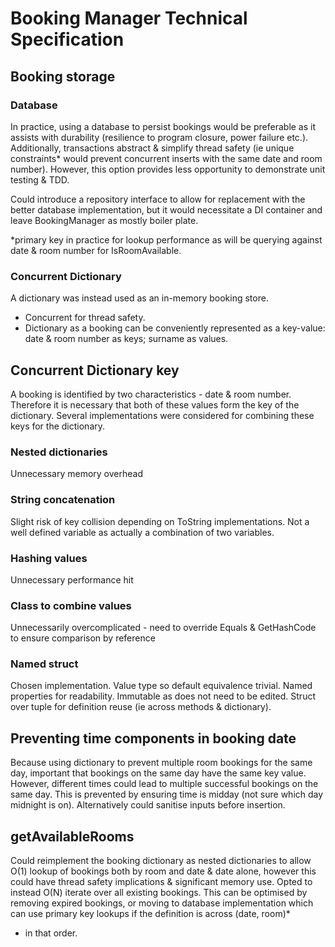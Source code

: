 ﻿# Booking Manager Technical Specification

## Booking storage
### Database
In practice, using a database to persist bookings would be preferable as it assists with durability (resilience to program closure, power failure etc.). Additionally, transactions abstract & simplify thread safety (ie unique constraints* would prevent concurrent inserts with the same date and room number). However, this option provides less opportunity to demonstrate unit testing & TDD.

Could introduce a repository interface to allow for replacement with the better database implementation, but it would necessitate a DI container and leave BookingManager as mostly boiler plate.

*primary key in practice for lookup performance as will be querying against date & room number for IsRoomAvailable.

### Concurrent Dictionary
A dictionary was instead used as an in-memory booking store.
- Concurrent for thread safety. 
- Dictionary as a booking can be conveniently represented as a key-value: date & room number as keys; surname as values.

## Concurrent Dictionary key
A booking is identified by two characteristics - date & room number. Therefore it is necessary that both of these values form the key of the dictionary. Several implementations were considered for combining these keys for the dictionary.

### Nested dictionaries
Unnecessary memory overhead

### String concatenation 
Slight risk of key collision depending on ToString implementations. Not a well defined variable as actually a combination of two variables.

### Hashing values
Unnecessary performance hit

### Class to combine values
Unnecessarily overcomplicated - need to override Equals & GetHashCode to ensure comparison by reference

### Named struct
Chosen implementation. Value type so default equivalence trivial. Named properties for readability. Immutable as does not need to be edited. Struct over tuple for definition reuse (ie  across methods & dictionary).

## Preventing time components in booking date 

Because using dictionary to prevent multiple room bookings for the same day, important that bookings on the same day have the same key value. However, different times could lead to multiple successful bookings on the same day. This is prevented by ensuring time is midday (not sure which day midnight is on). Alternatively could sanitise inputs before insertion.

## getAvailableRooms

Could reimplement the booking dictionary as nested dictionaries to allow O(1) lookup of bookings both by room and date & date alone, however this could have thread safety implications & significant memory use. Opted to instead O(N) iterate over all existing bookings. This can be optimised by removing expired bookings, or moving to database implementation which can use primary key lookups if the definition is across (date, room)*
* in that order.

